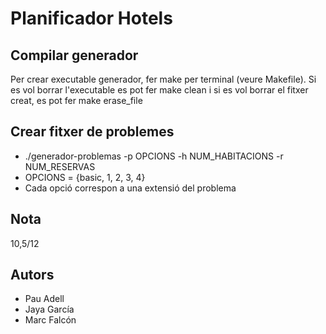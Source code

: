 # Planificador Hotels

## Compilar generador
Per crear executable generador, fer make per terminal (veure Makefile).
Si es vol borrar l'executable es pot fer make clean i si es vol borrar el fitxer creat, es pot fer make erase_file

## Crear fitxer de problemes
  * ./generador-problemas -p OPCIONS -h NUM_HABITACIONS -r NUM_RESERVAS
  * OPCIONS = {basic, 1, 2, 3, 4}
  * Cada opció correspon a una extensió del problema

## Nota
10,5/12

## Autors
 * Pau Adell
 * Jaya García
 * Marc Falcón

